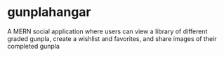 # gunplahangar
A MERN social application where users can view a library of different graded gunpla, create a wishlist and favorites, and share images of their completed gunpla
